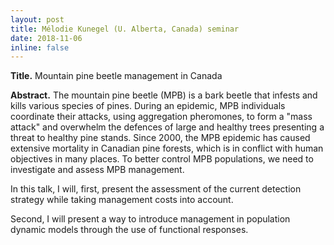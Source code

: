 ```yaml
---
layout: post
title: Mélodie Kunegel (U. Alberta, Canada) seminar
date: 2018-11-06
inline: false
---
```


**Title.** Mountain pine beetle management in Canada

**Abstract.** The mountain pine beetle (MPB) is a bark beetle that infests and kills various species of pines. During an epidemic, MPB individuals coordinate their attacks, using aggregation pheromones, to form a "mass attack" and overwhelm the defences of large and healthy trees presenting a threat to healthy pine stands. Since 2000, the MPB epidemic has caused extensive  mortality in Canadian pine forests, which is in conflict with human objectives in many places. To better control MPB populations, we need to investigate and assess MPB management.  

In this talk, I will, first, present the assessment of the current detection strategy while taking management costs into account.  

Second, I will present a way to introduce management in population dynamic models through the use of functional responses.
